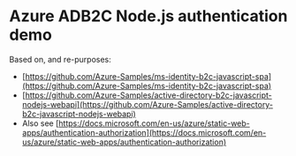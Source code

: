# Azure ADB2C Node.js authentication demo

Based on, and re-purposes:

- [https://github.com/Azure-Samples/ms-identity-b2c-javascript-spa](https://github.com/Azure-Samples/ms-identity-b2c-javascript-spa)
- [https://github.com/Azure-Samples/active-directory-b2c-javascript-nodejs-webapi](https://github.com/Azure-Samples/active-directory-b2c-javascript-nodejs-webapi)
- Also see [https://docs.microsoft.com/en-us/azure/static-web-apps/authentication-authorization](https://docs.microsoft.com/en-us/azure/static-web-apps/authentication-authorization)
